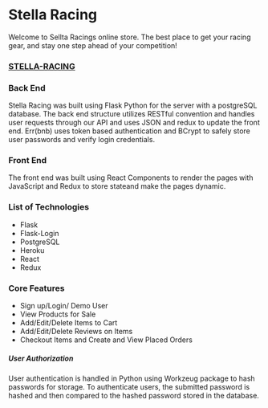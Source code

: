 # Stella Racing

Welcome to Sellta Racings online store. The best place to get your racing gear, and stay one step ahead of your competition!

### [STELLA-RACING](https://stella-racing.herokuapp.com/)


### Back End
Stella Racing was built using Flask Python for the server with a postgreSQL database. The back end structure utilizes RESTful convention and handles user requests through our API and uses JSON and redux to update the front end. Err(bnb) uses token based authentication and BCrypt to safely store user passwords and verify login credentials. 
### Front End
The front end was built using React Components to render the pages with JavaScript and Redux to store stateand make the pages dynamic.
### List of Technologies
* Flask
* Flask-Login
* PostgreSQL
* Heroku
* React
* Redux

### Core Features
* Sign up/Login/ Demo User
* View Products for Sale
* Add/Edit/Delete Items to Cart
* Add/Edit/Delete Reviews on Items
* Checkout Items and Create and View Placed Orders

##### User Authorization
User authentication is handled in Python using Workzeug package to hash passwords for storage. To authenticate users, the submitted password is hashed and then compared to the hashed password stored in the database.
